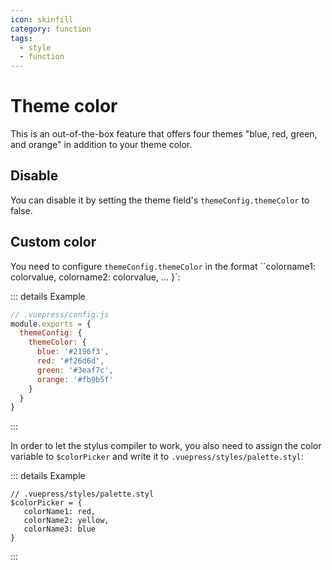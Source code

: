 ```yaml
---
icon: skinfill
category: function
tags:
  - style
  - function
---
```


# Theme color

This is an out-of-the-box feature that offers four themes "blue, red, green, and orange" in addition to your theme color.

## Disable

You can disable it by setting the theme field's `themeConfig.themeColor` to false.

## Custom color

You need to configure `themeConfig.themeColor` in the format ``colorname1: colorvalue, colorname2: colorvalue, ... }`:

::: details Example

```js {5-10}
// .vuepress/config.js
module.exports = {
  themeConfig: {
    themeColor: {
      blue: '#2196f3',
      red: '#f26d6d',
      green: '#3eaf7c',
      orange: '#fb9b5f'
    }
  }
}
```

:::

In order to let the stylus compiler to work, you also need to assign the color variable to `$colorPicker` and write it to `.vuepress/styles/palette.styl`:

::: details Example

```stylus
// .vuepress/styles/palette.styl
$colorPicker = {
   colorName1: red,
   colorName2: yellow,
   colorName3: blue
}
```

:::
